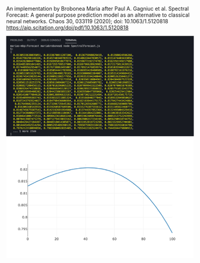 An implementation by Brobonea Maria after Paul A. Gagniuc et al. Spectral Forecast: A general purpose prediction model as an alternative to classical neural networks. Chaos 30, 033119 (2020); doi: 10.1063/1.5120818 https://aip.scitation.org/doi/pdf/10.1063/1.5120818

![alt text](https://github.com/MariaBrob/Spectral-Forecast/blob/master/Screenshot%202020-05-10%20at%2018.24.38.png)
![alt text](https://github.com/MariaBrob/Spectral-Forecast/blob/master/newplot%20(1).png)

